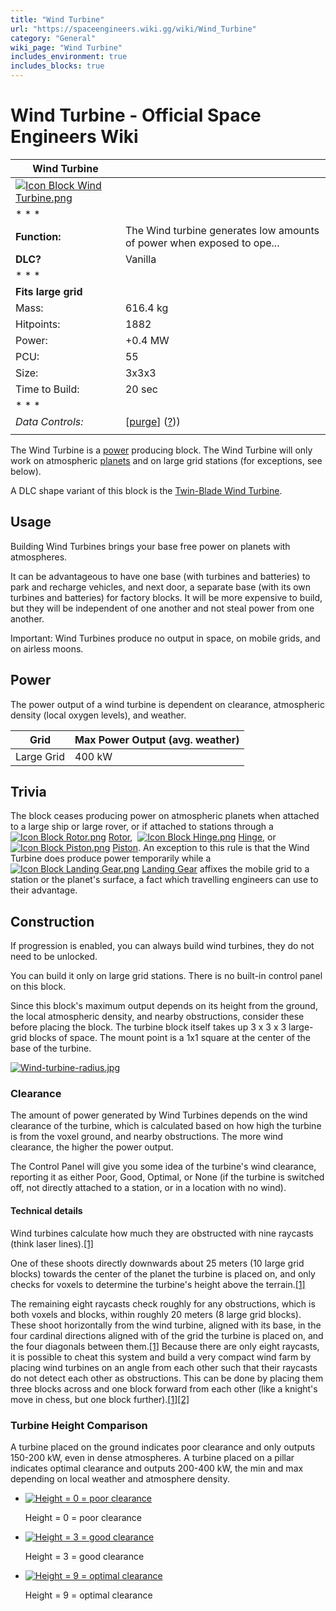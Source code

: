 ```yaml
---
title: "Wind Turbine"
url: "https://spaceengineers.wiki.gg/wiki/Wind_Turbine"
category: "General"
wiki_page: "Wind Turbine"
includes_environment: true
includes_blocks: true
---
```


# Wind Turbine - Official Space Engineers Wiki

| Wind Turbine |     |
| --- | --- |
| [![Icon Block Wind Turbine.png](https://spaceengineers.wiki.gg/images/5/5a/Icon_Block_Wind_Turbine.png?e3c447)](https://spaceengineers.wiki.gg/wiki/File:Icon_Block_Wind_Turbine.png) |     |
| * * * |     |
| **Function:** | The Wind turbine generates low amounts of power when exposed to ope... |
| **DLC?** | Vanilla |
| * * * |     |
| **Fits large grid** |     |
| Mass: | 616.4 kg |
| Hitpoints: | 1882 |
| Power: | +0.4 MW |
| PCU: | 55  |
| Size: | 3x3x3 |
| Time to Build: | 20 sec |
| * * * |     |
| _Data Controls:_ | \[[purge](https://spaceengineers.wiki.gg/wiki/Wind_Turbine?action=purge)\] ([?](https://spaceengineers.wiki.gg/wiki/Template:Info_Block))) |
|     |     |

The Wind Turbine is a [power](https://spaceengineers.wiki.gg/wiki/Power "Power") producing block. The Wind Turbine will only work on atmospheric [planets](https://spaceengineers.wiki.gg/wiki/Planets "Planets") and on large grid stations (for exceptions, see below).

A DLC shape variant of this block is the [Twin-Blade Wind Turbine](https://spaceengineers.wiki.gg/wiki/Twin-Blade_Wind_Turbine "Twin-Blade Wind Turbine").

## Usage

Building Wind Turbines brings your base free power on planets with atmospheres.

It can be advantageous to have one base (with turbines and batteries) to park and recharge vehicles, and next door, a separate base (with its own turbines and batteries) for factory blocks. It will be more expensive to build, but they will be independent of one another and not steal power from one another.

Important: Wind Turbines produce no output in space, on mobile grids, and on airless moons.

## Power

The power output of a wind turbine is dependent on clearance, atmospheric density (local oxygen levels), and weather.

| Grid | Max Power Output (avg. weather) |
| --- | --- |
| Large Grid | 400 kW |

## Trivia

The block ceases producing power on atmospheric planets when attached to a large ship or large rover, or if attached to stations through a  [![Icon Block Rotor.png](https://spaceengineers.wiki.gg/images/thumb/9/9c/Icon_Block_Rotor.png/21px-Icon_Block_Rotor.png?127e75)](https://spaceengineers.wiki.gg/wiki/Rotor "Rotor") [Rotor](https://spaceengineers.wiki.gg/wiki/Rotor "Rotor"),  [![Icon Block Hinge.png](https://spaceengineers.wiki.gg/images/thumb/a/a8/Icon_Block_Hinge.png/21px-Icon_Block_Hinge.png?672bc9)](https://spaceengineers.wiki.gg/wiki/Hinge "Hinge") [Hinge](https://spaceengineers.wiki.gg/wiki/Hinge "Hinge"), or  [![Icon Block Piston.png](https://spaceengineers.wiki.gg/images/thumb/2/28/Icon_Block_Piston.png/21px-Icon_Block_Piston.png?8b1fda)](https://spaceengineers.wiki.gg/wiki/Piston "Piston") [Piston](https://spaceengineers.wiki.gg/wiki/Piston "Piston"). An exception to this rule is that the Wind Turbine does produce power temporarily while a  [![Icon Block Landing Gear.png](https://spaceengineers.wiki.gg/images/thumb/2/2d/Icon_Block_Landing_Gear.png/21px-Icon_Block_Landing_Gear.png?d381be)](https://spaceengineers.wiki.gg/wiki/Landing_Gear "Landing Gear") [Landing Gear](https://spaceengineers.wiki.gg/wiki/Landing_Gear "Landing Gear") affixes the mobile grid to a station or the planet's surface, a fact which travelling engineers can use to their advantage.

## Construction

If progression is enabled, you can always build wind turbines, they do not need to be unlocked.

You can build it only on large grid stations. There is no built-in control panel on this block.

Since this block's maximum output depends on its height from the ground, the local atmospheric density, and nearby obstructions, consider these before placing the block. The turbine block itself takes up 3 x 3 x 3 large-grid blocks of space. The mount point is a 1x1 square at the center of the base of the turbine.

[![Wind-turbine-radius.jpg](https://spaceengineers.wiki.gg/images/thumb/3/3b/Wind-turbine-radius.jpg/320px-Wind-turbine-radius.jpg?5e324e)](https://spaceengineers.wiki.gg/wiki/File:Wind-turbine-radius.jpg)

### Clearance

The amount of power generated by Wind Turbines depends on the wind clearance of the turbine, which is calculated based on how high the turbine is from the voxel ground, and nearby obstructions. The more wind clearance, the higher the power output.

The Control Panel will give you some idea of the turbine's wind clearance, reporting it as either Poor, Good, Optimal, or None (if the turbine is switched off, not directly attached to a station, or in a location with no wind).

#### Technical details

Wind turbines calculate how much they are obstructed with nine raycasts (think laser lines).[\[1\]](#cite_note-:0-1)

One of these shoots directly downwards about 25 meters (10 large grid blocks) towards the center of the planet the turbine is placed on, and only checks for voxels to determine the turbine's height above the terrain.[\[1\]](#cite_note-:0-1)

The remaining eight raycasts check roughly for any obstructions, which is both voxels and blocks, within roughly 20 meters (8 large grid blocks). These shoot horizontally from the wind turbine, aligned with its base, in the four cardinal directions aligned with of the grid the turbine is placed on, and the four diagonals between them.[\[1\]](#cite_note-:0-1) Because there are only eight raycasts, it is possible to cheat this system and build a very compact wind farm by placing wind turbines on an angle from each other such that their raycasts do not detect each other as obstructions. This can be done by placing them three blocks across and one block forward from each other (like a knight's move in chess, but one block further).[\[1\]](#cite_note-:0-1)[\[2\]](#cite_note-2)

### Turbine Height Comparison

A turbine placed on the ground indicates poor clearance and only outputs 150-200 kW, even in dense atmospheres. A turbine placed on a pillar indicates optimal clearance and outputs 200-400 kW, the min and max depending on local weather and atmosphere density.

*   [![Height = 0 = poor clearance](https://spaceengineers.wiki.gg/images/thumb/8/8f/20190310165633_1.jpg/120px-20190310165633_1.jpg?99a162)](https://spaceengineers.wiki.gg/wiki/File:20190310165633_1.jpg "Height = 0 = poor clearance")
    
    Height = 0 = poor clearance
    
*   [![Height = 3 = good clearance](https://spaceengineers.wiki.gg/images/thumb/6/65/20190310170015_1.jpg/120px-20190310170015_1.jpg?9886d3)](https://spaceengineers.wiki.gg/wiki/File:20190310170015_1.jpg "Height = 3 = good clearance")
    
    Height = 3 = good clearance
    
*   [![Height = 9 = optimal clearance](https://spaceengineers.wiki.gg/images/thumb/7/73/20190310165957_1.jpg/120px-20190310165957_1.jpg?b96b88)](https://spaceengineers.wiki.gg/wiki/File:20190310165957_1.jpg "Height = 9 = optimal clearance")
    
    Height = 9 = optimal clearance
    
